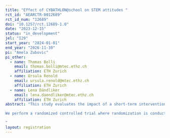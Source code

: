 ```yaml
---
title: "Effect of CYBATHLON@school on STEM attitudes "
rct_id: "AEARCTR-0012689"
rct_id_num: "12689"
doi: "10.1257/rct.12689-1.0"
date: "2023-12-15"
status: "in_development"
jel: "I29"
start_year: "2024-01-01"
end_year: "2026-11-30"
pi: "Amela Zubovic"
pi_other:
  - name: Thomas Bolli
    email: thomas.bolli@mtec.ethz.ch
    affiliation: ETH Zurich
  - name: Ursula Renold
    email: ursula.renold@mtec.ethz.ch
    affiliation: ETH Zurich
  - name: Lena Dändliker
    email: lena.daendliker@mtec.ethz.ch
    affiliation: ETH Zurich
abstract: "This study evaluates the impact of a short-term intervention called CYBATHLON@school on attitudes towards STEM subjects and STEM careers for primary school students in Switzerland. The short-term intervention will be administered with primary school children in fourth to sixth grade. The intervention consists of two workshops. The first workshop is in the class-room with teachers, where students have a 2-hour lesson about the challenges that disabled people face in their everyday life and how they can come up with solutions to help them. The second workshop lasts for half a day and is supervised by trained instructors and an ambassador with a disability. The workshop involves experiencing challenges such as using a wheel-chair, as well as programming robots linked to sensors used in prosthetic arms.
We perform a randomized controlled trial where randomization is conducted on a continuous basis between Spring 2024 and Autumn 2025.  In total, we expect 80 classes with around 20 students to be involved, with 40 classes undergoing the treatment. To assess the influence of the intervention, we will conduct a survey collecting data on students’ attitudes towards STEM school subjects and STEM careers. We will administer three surveys: one before treatment as a baseline, one shortly after the intervention to measure short-term effects and one after three months. Control classes receive the treatment three months delayed.
"
layout: registration
---
```


